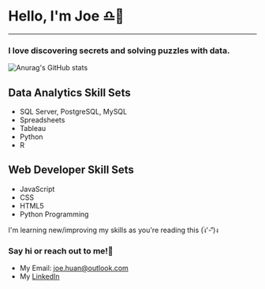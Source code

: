 # Hello, I'm Joe ♎🐯

-------------------------------------------------------------------------------------------------------------------------------------------------------------

### I love discovering secrets and solving puzzles with data. 
![Anurag's GitHub stats](https://github-readme-stats.vercel.app/api?username=joe-huan&show_icons=true&theme=algolia)


## Data Analytics Skill Sets
- SQL Server, PostgreSQL, MySQL
- Spreadsheets
- Tableau
- Python
- R

## Web Developer Skill Sets
- JavaScript
- CSS
- HTML5
- Python Programming

I'm learning new/improving my skills as you're reading this (ง︡'-'︠)ง

### Say hi or reach out to me!👋
- My Email: joe.huan@outlook.com
- My [LinkedIn](https://www.linkedin.com/in/joehuan/)
